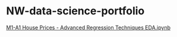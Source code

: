 # NW-data-science-portfolio

[M1-A1 House Prices - Advanced Regression Techniques EDA.ipynb](https://colab.research.google.com/drive/15gZoX6gek1ErjuYgm6vF8TZGjLAU_DaK?usp=sharing)
